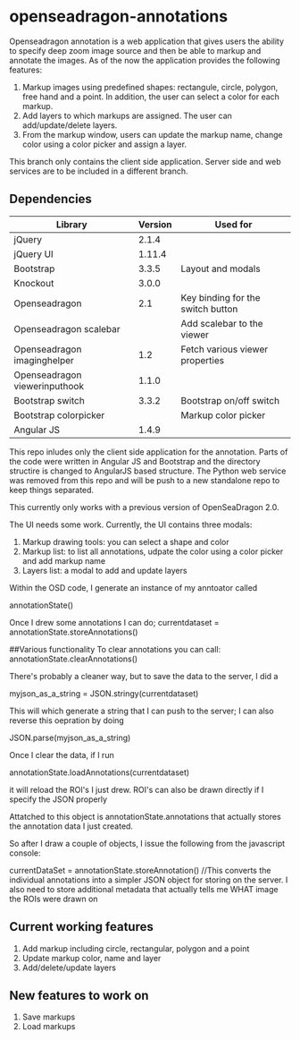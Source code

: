 openseadragon-annotations
=========================

Openseadragon annotation is a web application that gives users the ability to specify deep zoom image source and then be able to markup and annotate the images. As of the now the application provides the following features:

1. Markup images using predefined shapes: rectangule, circle, polygon, free hand and a point. In addition, the user can select a color for each markup.
2. Add layers to which markups are assigned. The user can add/update/delete layers.
3. From the markup window, users can update the markup name, change color using a color picker and assign a layer.

This branch only contains the client side application. Server side and web services are to be included in a different branch.

Dependencies
--------------------------
|Library| Version | Used for|
|-------|---------|---------|
|jQuery |2.1.4    |         |
|jQuery UI|1.11.4| |
|Bootstrap|3.3.5|Layout and modals|
|Knockout|3.0.0||
|Openseadragon|2.1|Key binding for the switch button|
|Openseadragon scalebar||Add scalebar to the viewer|
|Openseadragon imaginghelper|1.2|Fetch various viewer properties|
|Openseadragon viewerinputhook|1.1.0||
|Bootstrap switch|3.3.2|Bootstrap on/off switch|
|Bootstrap colorpicker||Markup color picker|
|Angular JS|1.4.9||


 
This repo inludes only the client side application for the annotation. Parts of the code were written in Angular JS and Bootstrap and the directory structire is changed to AngularJS based structure. The Python web service was removed from this repo and will be push to a new standalone repo to keep things separated.

This currently only works with a previous version of OpenSeaDragon 2.0.

The UI needs some work. Currently, the UI contains three modals:

1. Markup drawing tools: you can select a shape and color
2. Markup list: to list all annotations, udpate the color using a color picker and add markup name
3. Layers list: a modal to add and update layers

Within the OSD code, I generate an instance of my anntoator called

annotationState()


Once I drew some annotations I can do;
currentdataset = annotationState.storeAnnotations()

##Various functionality
To clear annotations you can call:
annotationState.clearAnnotations()

There's probably a cleaner way, but to save the data to the server, I did a 

myjson_as_a_string = JSON.stringy(currentdataset) 

This will which generate a string that I can push to the server;  I can also reverse this oepration by doing

JSON.parse(myjson_as_a_string)


Once I clear the data, if I run

annotationState.loadAnnotations(currentdataset)

it will reload the ROI's I just drew.  ROI's can also be drawn directly if I specify the JSON properly

Attatched to this object is annotationState.annotations that actually stores the annotation data I just created.

So after I draw a couple of objects, I issue the following from the javascript console:

currentDataSet = annotationState.storeAnnotation()
//This converts the individual annotations into a simpler JSON object for storing on the server.  I also need  to store additional metadata that actually tells me WHAT image the ROIs were drawn on

Current working features
---------------------------
1. Add markup including circle, rectangular, polygon and a point
2. Update markup color, name and layer
3. Add/delete/update layers

New features to work on
---------------------------
1. Save markups
2. Load markups
